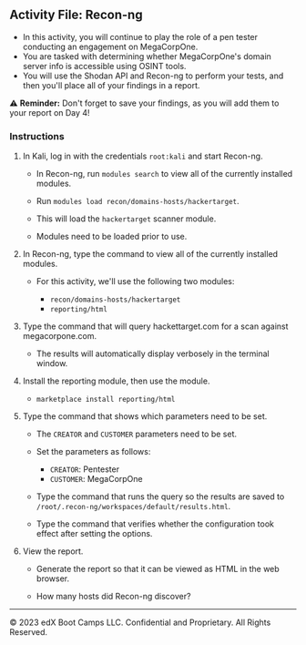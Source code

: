 ## Activity File: Recon-ng

- In this activity, you will continue to play the role of a pen tester conducting an engagement on MegaCorpOne. 
- You are tasked with determining whether MegaCorpOne's domain server info is accessible using OSINT tools.
- You will use the Shodan API and Recon-ng to perform your tests, and then you'll place all of your findings in a report.

⚠️ **Reminder:** Don't forget to save your findings, as you will add them to your report on Day 4!


### Instructions
 
1. In Kali, log in with the credentials `root:kali` and start Recon-ng.

   -  In Recon-ng, run `modules search` to view all of the currently installed modules.

   - Run `modules load recon/domains-hosts/hackertarget`.
 
   - This will load the `hackertarget` scanner module.
 
   - Modules need to be loaded prior to use. 

2. In Recon-ng, type the command to view all of the currently installed modules.
 
   - For this activity, we'll use the following two modules:
 
     - `recon/domains-hosts/hackertarget`
     - `reporting/html`

3. Type the command that will query hackettarget.com for a scan against megacorpone.com.

   - The results will automatically display verbosely in the terminal window.
 
4. Install the reporting module, then use the module.

	- `marketplace install reporting/html`

5. Type the command that shows which parameters need to be set.
 
   - The `CREATOR` and `CUSTOMER` parameters need to be set.
 
   - Set the parameters as follows:
   
      - `CREATOR`: Pentester
      - `CUSTOMER`: MegaCorpOne
 
   - Type the command that runs the query so the results are saved to `/root/.recon-ng/workspaces/default/results.html`.
    
   - Type the command that verifies whether the configuration took effect after setting the options.
 
6. View the report.

    - Generate the report so that it can be viewed as HTML in the web browser.

    - How many hosts did Recon-ng discover?
 
 
---
© 2023 edX Boot Camps LLC. Confidential and Proprietary. All Rights Reserved.
